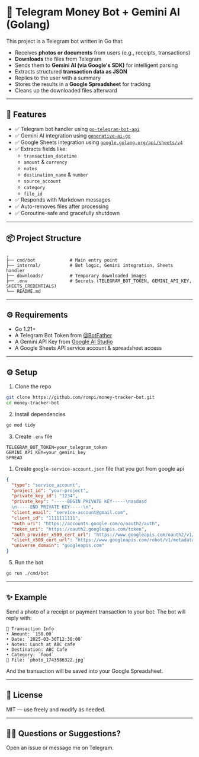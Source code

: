# 💸 Telegram Money Bot + Gemini AI (Golang)

This project is a Telegram bot written in Go that:

- Receives **photos or documents** from users (e.g., receipts, transactions)
- **Downloads** the files from Telegram
- Sends them to **Gemini AI (via Google's SDK)** for intelligent parsing
- Extracts structured **transaction data as JSON**
- Replies to the user with a summary
- Stores the results in a **Google Spreadsheet** for tracking
- Cleans up the downloaded files afterward

---

## 🚀 Features

- ✅ Telegram bot handler using [`go-telegram-bot-api`](https://github.com/go-telegram-bot-api/telegram-bot-api)
- ✅ Gemini AI integration using [`generative-ai-go`](https://github.com/google/generative-ai-go)
- ✅ Google Sheets integration using [`google.golang.org/api/sheets/v4`](https://pkg.go.dev/google.golang.org/api/sheets/v4)
- ✅ Extracts fields like:
  - `transaction_datetime`
  - `amount` & `currency`
  - `notes`
  - `destination_name` & `number`
  - `source_account`
  - `category`
  - `file_id`
- ✅ Responds with Markdown messages
- ✅ Auto-removes files after processing
- ✅ Goroutine-safe and gracefully shutdown

---

## 📦 Project Structure

```
.
├── cmd/bot             # Main entry point
├── internal/           # Bot logic, Gemini integration, Sheets handler
├── downloads/          # Temporary downloaded images
├── .env                # Secrets (TELEGRAM_BOT_TOKEN, GEMINI_API_KEY, SHEETS_CREDENTIALS)
└── README.md
```

---

## ⚙️ Requirements

- Go 1.21+
- A Telegram Bot Token from [@BotFather](https://t.me/BotFather)
- A Gemini API Key from [Google AI Studio](https://makersuite.google.com/app)
- A Google Sheets API service account & spreadsheet access

---

## ⚙️ Setup

1. Clone the repo

```bash
git clone https://github.com/rompi/money-tracker-bot.git
cd money-tracker-bot
```

2. Install dependencies

```bash
go mod tidy
```

3. Create `.env` file

```env
TELEGRAM_BOT_TOKEN=your_telegram_token
GEMINI_API_KEY=your_gemini_key
SPREAD
```

1. Create `google-service-account.json` file that you got from google api

```google-service-account.json
{
  "type": "service_account",
  "project_id": "your-project",
  "private_key_id": "1234",
  "private_key": "-----BEGIN PRIVATE KEY-----\nasdasd
  \n-----END PRIVATE KEY-----\n",
  "client_email": "service-account@gmail.com",
  "client_id": "1111111111",
  "auth_uri": "https://accounts.google.com/o/oauth2/auth",
  "token_uri": "https://oauth2.googleapis.com/token",
  "auth_provider_x509_cert_url": "https://www.googleapis.com/oauth2/v1/certs",
  "client_x509_cert_url": "https://www.googleapis.com/robot/v1/metadata/x509",
  "universe_domain": "googleapis.com"
}

```

5. Run the bot

```bash
go run ./cmd/bot
```

---

## ✨ Example

Send a photo of a receipt or payment transaction to your bot:
The bot will reply with:

```
💾 Transaction Info
• Amount: `150.00`
• Date: `2025-03-30T12:30:00`
• Notes: Lunch at ABC cafe
• Destination: ABC Cafe
• Category: `food`
📁 File: `photo_1743586322.jpg`
```

And the transaction will be saved into your Google Spreadsheet.

---

## 📔 License

MIT — use freely and modify as needed.

---

## 🙇‍♂️ Questions or Suggestions?

Open an issue or message me on Telegram.

